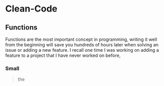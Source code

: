 # Clean-Code
## Functions

Functions are the most important concept in programming, writing it well from the beginning will save you hundreds of hours later when solving an issue or adding a new feature. I recall one time I was working on adding a feature to a project that I have never worked on before,
   
### Small
> the 
